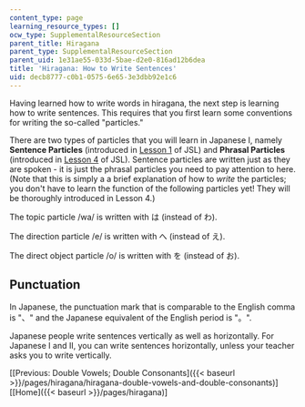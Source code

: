 ```yaml
---
content_type: page
learning_resource_types: []
ocw_type: SupplementalResourceSection
parent_title: Hiragana
parent_type: SupplementalResourceSection
parent_uid: 1e31ae55-033d-5bae-d2e0-816ad12b6dea
title: 'Hiragana: How to Write Sentences'
uid: decb8777-c0b1-0575-6e65-3e3dbb92e1c6
---
```


Having learned how to write words in hiragana, the next step is learning how to write sentences. This requires that you first learn some conventions for writing the so-called "particles."

There are two types of particles that you will learn in Japanese I, namely **Sentence Particles** (introduced in [Lesson 1](/courses/21g-501-japanese-i-fall-2012/pages/online-resources/lesson-1) of JSL) and **Phrasal Particles** (introduced in [Lesson 4](/courses/21g-501-japanese-i-fall-2012/pages/online-resources/lesson-4) of JSL). Sentence particles are written just as they are spoken - it is just the phrasal particles you need to pay attention to here. (Note that this is simply a a brief explanation of how to _write_ the particles; you don't have to learn the function of the following particles yet! They will be thoroughly introduced in Lesson 4.)

The topic particle /wa/ is written with は (instead of わ).

The direction particle /e/ is written with へ (instead of え).

The direct object particle /o/ is written with を (instead of お).

Punctuation
-----------

In Japanese, the punctuation mark that is comparable to the English comma is "、" and the Japanese equivalent of the English period is "。".

Japanese people write sentences vertically as well as horizontally. For Japanese I and II, you can write sentences horizontally, unless your teacher asks you to write vertically.

  
\[[Previous: Double Vowels; Double Consonants]({{< baseurl >}}/pages/hiragana/hiragana-double-vowels-and-double-consonants)\]  
\[[Home]({{< baseurl >}}/pages/hiragana)\]